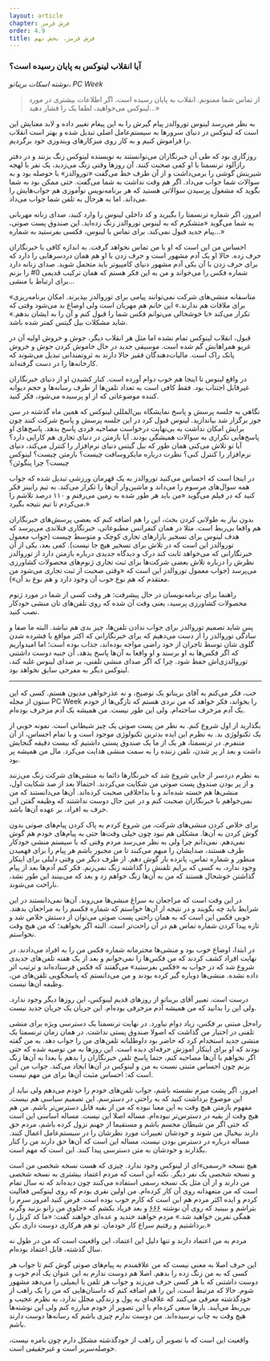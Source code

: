 ```yaml
---
layout: article
chapter: فرش قرمز
order: 4.9
title: فرش قرمز، بخش نهم
---
```



### آیا انقلاب لینوکس به پایان رسیده است؟
*نوشته اسکات بریناتو، PC Week*

<blockquote >از تماس شما ممنونم. انقلاب به پایان رسیده است. اگر اطلاعات بیشتری در مورد لینوکس می‌خواهید، لطفا یک را فشار دهید...»</blockquote >

به نظر می‌رسد لینوس توروالدز پیام گیرش را به این پیغام تغییر داده و لابد معنایش این است که لینوکس در دنیای سرورها به سیستم‌عامل اصلی تبدیل شده  و بهتر است انقلاب را فراموش کنیم و به کار روی میزکارهای ویندوزی خود برگردیم. 

روزگاری بود که طی آن خبرنگاران می‌توانستند به نویسنده لینوکس زنگ بزنند و در دفتر رازآلود ترنسمتا با او کمی صحبت کنند. آن روزها وقتی زنگ می‌زدید، یک نفر با لهجه شیرینش گوشی را برمی‌داشت و از آن طرف خط می‌گفت «توروالدز» با حوصله بود و به سوالات شما جواب می‌داد. اگر هم وقت نداشت به شما می‌گفت. حتی ممکن بود به شما بگوید که مشغول پرسیدن سوالاتی هستید که هر برنامه‌نویس نوآموزی هم جواب‌هایش را می‌داند. اما به هرحال به تلفن شما جواب می‌داد. 

امروز، اگر شماره ترنسمتا را بگیرید و کد داخلی لینوس را وارد کنید، صدای زنانه مهربانی به شما می‌گوید «متشکرم که به لینوس توروالدز زنگ زده‌اید. این صندوق پست صوتی، پیام جدید قبول نمی‌کند. برای تماس با لینوس،‌ فکسی بفرستید به شماره...»

احساس من این است که او با من تماس نخواهد گرفت. به اندازه کافی با خبرنگاران حرف زده. حالا او یک آدم مشهور است و حرف زدن با او هم همان دردسرهایی را دارد که برای حرف زدن با آن یکی آدم مشهور دنیای کامپیوتر باید متحمل شوید. صدای زنانه دارد شماره فکس را می‌خواند و من به این فکر هستم که همان ترکیب قدیمی 0# را بزنم برای ارتباط با منشی...

«متاسفانه منشی‌های شرکت نمی‌توانند پیامی برای توروالدز بپذیرند. امکان برنامه‌ریزی برای ملاقات هم ندارند.» این خانم هم مهربان است ولی اوضاع بد می‌شود وقتی که تکرار می‌کند «با خوشحالی می‌توانم فکس شما را قبول کنم و آن را به ایشان بدهم.» شاید مشکلات بیل گیتس کمتر شده باشد.

قبول، انقلاب لینوکس تمام نشده اما مثل هر انقلاب دیگر، جوش و خروش اولیه آن در غریو همراهانش گم شده است. موسیقی جدید در حال خاموش کردن جوش و خروش پانک راک است. مالیات‌دهندگان فقیر حالا دارند به ثروتمندانی تبدیل می‌شوند که کارخانه‌ها را در دست گرفته‌اند. 

در واقع لینوس تا اینجا هم خوب دوام آورده است. کنار کشیدن او از دنیای خبرنگاران غیرقابل اجتناب بود. فقط کافی است به تعداد تلفن‌ها از طرف رسانه‌ها و حجم دیوانه کننده موضوعاتی که از او پرسیده می‌شود، فکر کنید. 

نگاهی به جلسه پرسش و پاسخ نمایشگاه بین‌المللی لینوکس که همین ماه گذشته در سن جوز برگزار شد بیاندازید. لینوس قبول کرد در این جلسه پرسش و پاسخ شرکت کنند چون برایش امکان نداشت به بی‌نهایت درخواست مصاحبه فردی پاسخ بدهد. پاسخ‌های او پاسخ‌هایی تکراری به سوالات همیشگی بودند. آیا بازمتن در دنیای تجاری هم کارایی دارد؟ آیا تو تلاش می‌کنی همان طور که بیل گیتس دنیای نرم‌افزار را کنترل می‌کند، دنیای نرم‌افزار را کنترل کنی؟ نظرت درباره مایکروسافت چیست؟ بازمتن چیست؟‌ لینوکس چیست؟ چرا پنگوئن؟

در اینجا است که احساس می‌کنید توروالدز به یک قهرمان ورزشی تبدیل شده که جواب همه سوال‌های مرسوم را می‌داند و ماشین‌وار آن‌ها را تکرار می‌کند. به تیم رابینز فکر کنید که در فیلم می‌گوید «من باید هر طور شده به زمین می‌رفتم و ۱۱۰ درصد تلاشم را می‌کردم تا تیم نتیجه بگیرد.»

بدون نیاز به طولانی کردن بحث، این را هم اضافه کنم که بعضی پرسش‌های خبرنگاران هم واقعا بی‌ربط است. مثلا در همان کنفرانس مطبوعاتی، خبرنگاری فنلاندی می‌پرسد که هدف لینوس برای تسخیر بازارهای تجاری کوچک و متوسط چیست (جواب معمول توروالدز این است که در تلاش برای تسخیر هیچ جا نیست). کمی بعد، یکی از آن‌ خبرنگارانی که می‌خواهد ثابت کند درک و دیدگاه جدیدی درباره بازمتن دارد از توروالدز نظرش را درباره تلاش بعضی شرکت‌ها برای ثبت تجاری ژنوم‌های محصولات کشاورزی می‌پرسد (جواب معمول توروالدز این است که «وقتی صحبت از ثبت تجاری می‌شود من معتقدم که هم نوع خوب آن وجود دارد و هم نوع بد آن»).

راهنما برای برنامه‌نویسان در حال پیشرفت: هر وقت کسی از شما در مورد ژنوم محصولات کشاورزی پرسید، یعنی وقت آن شده که روی تلفن‌های تان منشی خودکار نصب کنید.

پس شاید تصمیم توروالدز برای جواب ندادن تلفن‌ها، چیز بدی هم نباشد. البته ما صفا و سادگی توروالدز را از دست می‌دهیم که برای خبرنگارانی که اکثر مواقع با فشرده شدن گلوی شان توسط تاجران از خود راضی مواجه بوده‌اند، جذاب بوده است؛ اما امیدواریم که اگر فکس‌ها به او برسند و او واقعا به آن‌ها پاسخ بدهد، آن جنبه دوست داشتنی توروالدزی‌اش حفظ شود. چرا که اگر صدای منشی تلفنی، بر صدای لینوس غلبه کند، لینوکس دیگر به مفرحی سابق نخواهد بود.

<hr />

خب، فکر می‌کنم به آقای بریناتو یک توضیح، و نه عذرخواهی مدیون هستم. کسی که این ستون از مجله PC Week را بخواند، فکر خواهد که من نردی هستم که تازگی‌ها از خودم یک آدم مزخرف ساخته‌ام. ولی این طور نیست. من همیشه یک آدم مزخرف بوده‌ام.

بگذارید از اول شروع کنم. به نظر من پست صوتی یک چیز شیطانی است. نمونه خوبی از یک تکنولوژی بد. به نظرم این ایده بدترین تکنولوژی موجود است و با تمام احساس، از آن متنفرم. در ترنسمتا، هر یک از ما یک صندوق پستی داشتیم که بیست دقیقه گنجایش داشت و بعد از پر شدن، تلفن زننده را به سمت منشی هدایت می‌کرد. مال من همیشه پر بود. 

به نظرم دردسر از جایی شروع شد که خبرنگارها دائما به منشی‌های شرکت زنگ می‌زنند و از پر بودن صندوق پست صوتی من شکایت می‌کردند. احتمالا بعد از صد شکایت اول،‌ منشی‌ها هم خسته شده‌اند و با بداخلاقی صحبت کرده‌اند. آن‌ها می‌دانستند که من نمی‌خواهم با خبرنگاران صحبت کنم و در عین حال دوست نداشتند که وظیفه گفتن این حرف به افراد، بر عهده آن‌ها باشد. 

برای خلاص کردن منشی‌های شرکت، من شروع کردم به پاک کردن پیام‌های صوتی بدون گوش کردن به آن‌ها. مشکلی هم نبود چون خیلی وقت‌ها حتی به پیام‌های خودم هم گوش نمی‌دهم. نمی‌دانم چرا ولی به نظر می‌رسد مردم وقتی که با سیستم منشی خودکار طرف هستند، صدایشان را مبهم می‌کنند تا من مجبور باشم هر پیام را برای فهمیدن منظور و شماره تماس، پانزده بار گوش دهم. از طرف دیگر من وقتی دلیلی برای اینکار وجود ندارد، به کسی که برایم تلفنش را گذاشته زنگ نمی‌زنم. فکر کنم آدم‌ها بعد از پیام گذاشتن خوشحال هستند که من به آن‌ها زنگ خواهم زد و بعد که می‌بینند این طور نشد، ناراحت می‌شوند.

در این وقت است که مراجعان به سراغ منشی‌ها می‌روند. آن‌ها نمی‌دانستند در این شرایط باید چه بگویند و در نتیجه از آن‌ها خواستم که شماره فکسم را به مراجعان بدهند. خوبی فکس این است که به همان راحتی پست صوتی می‌توان از دستش خلاص شد و تازه پیدا کردن شماره تماس هم در آن راحت‌تر است. البته اگر بخواهید؛ که من هیچ وقت نخواستم. 

در ابتدا،‌ اوضاع خوب بود و منشی‌ها محترمانه شماره فکس من را به افراد می‌دادند. در نهایت افراد کشف کردند که من فکس‌ها را نمی‌خوانم و بعد از یک هفته تلفن‌های جدیدی شروع شد که در جواب به «فکس بفرستید» می‌گفتند که فکس فرستاده‌اند و ترتیب اثر داده نشده. منشی‌ها دوباره گیر کرده بودند و من می‌دانستم که پاسخگویی تلفن‌های من، وظیفه آن‌ها نیست. 

درست است. تعبیر آقای بریناتو از روزهای قدیم لینوکس، این روزها دیگر وجود ندارد. ولی این را بدانید که من همیشه آدم مزخرفی بوده‌ام. این جریان یک جریان جدید نیست. 

راه‌حل مبتنی بر فکس، زیاد دوام نیاورد. در نهایت ترنسمتا یک دسترسی ویژه برای منشی تلفنی در اختیار من گذاشت که اصولا صندوق پستی نداشت. در همان زمان ترنسمتا یک منشی جدید استخدام کرد که حاضر بود داوطلبانه تلفن‌های من را جواب دهد. به من گفته بودند که او برای اینکار آموزش حرفه‌ای دیده است. این روزها به من توصیه شده که حتی اگر نخواهم با آن‌ها مصاحبه کنم، حتما پاسخ تلفن خبرنگاران را بدهم یا بعدا به آن‌ها زنگ بزنم چون احساس مثبتی نسبت به من و لینوکس در آن‌ها ایجاد می‌کند. جواب من این است که: احساس مثبت آن‌ها برای من مهم نیست. 

امروز، اگر پشت میزم نشسته باشم، جواب تلفن‌های خودم را خودم می‌دهم ولی نباید از این موضوع برداشت کنید که به راحتی در دسترسم. این تصمیم سیاسی هم نیست. مفهوم بازمتن هیچ وقت به این معنا نبوده که من از بقیه قابل دسترس‌تر باشم. من هم هیچ وقت از بقیه در دسترس‌تر نبوده‌ام. مساله اصلا این نیست. مساله اساسی این است که حتی اگر من شیطان مجسم باشم و مستقیما از جهنم نزول کرده باشم، مردم حق دارند بیخیال من شوند و خودشان تغییرات مورد نظرشان را در سیستم‌عامل اعمال کنند. مساله درباره در دسترس بودن نیست، مساله این است که آن‌ها حق دارند من را کنار بگذارند و خودشان به متن دسترسی پیدا کنند. این است که مهم است.

هیچ نسخه «رسمی»ای از لینوکس وجود ندارد. چیزی که هست نسخه شخصی من است و نسخه شخصی یک نفر دیگر. نکته این است که مردم اعتماد بیشتری به نسخه شخصی من دارند و از آن مثل یک نسخه رسمی استفاده می‌کنند چون دیده‌اند که نه سال تمام است که من متعهدانه روی آن کار کرده‌ام. من اولین نفری بودم که روی لینوکس فعالیت کردم و ایده اکثر مردم هم این است که کارم خوب بوده است. فرض کنید امروز سرم را بتراشم و ببینید که روی آن نوشته <abbr title="در فرهنگ غربی این عدد به شیطان نسبت داده می‌شود.">۶۶۶</abbr> و بعد فریاد بکشم که «جلوی من زانو بزنید وگرنه همگی نفرین خواهید شد.» مردم خواهند خندید و عده‌ای خواهند گفت: «ما کد کرنل را برداشتیم و رفتیم سراغ کار خودمان. تو هم هرکاری دوست داری بکن.»

مردم به من اعتماد دارند و تنها دلیل این اعتماد، این واقعیت است که من در طول نه سال گذشته، قابل اعتماد بوده‌ام. 

این حرف اصلا به معنی نیست که من علاقمندم به پیام‌های صوتی گوش کنم تا جواب هر کسی که به من زنگ زده را بدهم. اصلا هم دوست ندارم به این عنوان یک آدم خوب و دوست داشتنی که با هر کسی حرف می‌زند و جواب هر تلفن یا ایمیلی را می‌دهد مشهور شوم. حالا که مرتبط است، این را هم اضافه کنم که داستان‌هایی که من را یک راهب از خودگذشته معرفی می‌کنند که علاقه‌ای به پول و زندگی مجلل ندارد، به نظرم عجیب و بی‌ربط می‌آیند. بارها سعی کرده‌ام با این تصویر از خودم مبارزه کنم ولی این نوشته‌ها هیچ وقت به چاپ نرسیده‌اند. من دوست ندارم چیزی باشم که رسانه‌ها دوست دارند باشم. 

واقعیت این است که با تصویر آن راهب از خودگذشته مشکل دارم چون بامزه نیست، حوصله‌سربر است و غیرحقیقی است.


